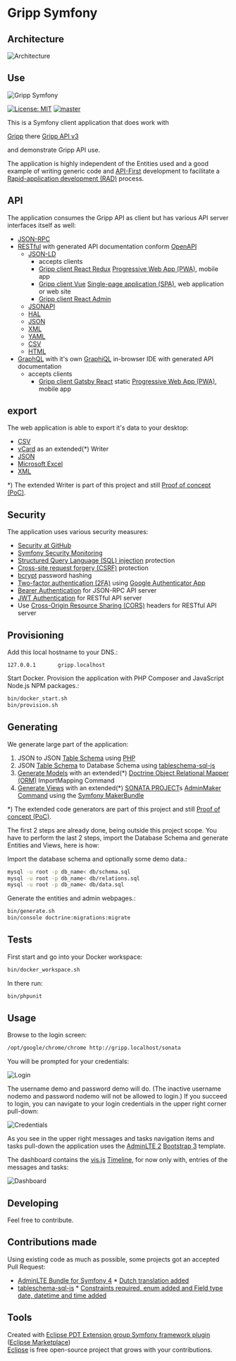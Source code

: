 # Gripp Symfony

## Architecture

![Architecture](./docs/architecture.png?raw=true "Architecture")

## Use

![Gripp Symfony](./docs/gripp_symfony.png?raw=true "Gripp Symfony")

[![License: MIT](https://img.shields.io/badge/License-MIT-blue.svg)](https://raw.githubusercontent.com/noud/gripp_api/master/LICENSE)
[![master](https://img.shields.io/badge/current-dev-aa11ff.svg)](https://github.com/noud/gripp_symfony/releases)

This is a Symfony client application that does work with

[Gripp](https://www.gripp.com) there [Gripp API v3](https://github.com/noud/gripp_api)

and demonstrate Gripp API use.

The application is highly independent of the Entities used and a good example of writing generic code and [API-First](https://swagger.io/resources/articles/adopting-an-api-first-approach/) development to facilitate a [Rapid-application development (RAD)](https://en.wikipedia.org/wiki/Rapid_application_development) process.

## API

The application consumes the Gripp API as client but has various API server interfaces itself as well:
* [JSON-RPC](https://www.jsonrpc.org/specification)
* [RESTful](https://en.wikipedia.org/wiki/Representational_state_transfer) with generated API documentation conform [OpenAPI](https://swagger.io/specification/)
    * [JSON-LD](https://json-ld.org/)
        - accepts clients
         - [Gripp client React Redux](https://github.com/noud/gripp_client_react_redux/blob/master/README.md) [Progressive Web App (PWA)](https://en.wikipedia.org/wiki/Progressive_web_applications), mobile app
         - [Gripp client Vue](https://github.com/noud/gripp_client_vue/blob/master/README.md) [Single-page application (SPA)](https://en.wikipedia.org/wiki/Single-page_application), web application or web site
         - [Gripp client React Admin](https://github.com/noud/gripp_client_react_admin/blob/master/README.md)
    * [JSONAPI](http://jsonapi.org/)
    * [HAL](http://stateless.co/hal_specification.html)
    * [JSON](https://www.json.org/)
    * [XML](https://www.w3.org/XML/)
    * [YAML](http://yaml.org/)
    * [CSV](https://tools.ietf.org/html/rfc4180)
    * [HTML](https://whatwg.org/)
* [GraphQL](https://en.wikipedia.org/wiki/GraphQL) with it's own [GraphiQL](https://github.com/graphql/graphiql/tree/master/packages/graphiql#readme) in-browser IDE with generated API documentation
    - accepts clients
        - [Gripp client Gatsby React](https://github.com/noud/gripp_client_react_gatsby/blob/master/README.md) static [Progressive Web App (PWA)](https://en.wikipedia.org/wiki/Progressive_web_applications), mobile app

## export

The web application is able to export it's data to your desktop:
* [CSV](https://en.wikipedia.org/wiki/Comma-separated_values)
* [vCard](https://en.wikipedia.org/wiki/VCard) as an extended(*) Writer
* [JSON](https://en.wikipedia.org/wiki/JSON)
* [Microsoft Excel](https://en.wikipedia.org/wiki/Microsoft_Excel#File_formats)
* [XML](https://en.wikipedia.org/wiki/XML)

*) The extended Writer is part of this project and still [Proof of concept (PoC)](https://en.wikipedia.org/wiki/Proof_of_concept).

## Security

The application uses various security measures:
* [Security at GitHub](https://github.com/security)
* [Symfony Security Monitoring](https://security.symfony.com)
* [Structured Query Language (SQL) injection](https://en.wikipedia.org/wiki/SQL_injection) protection
* [Cross-site request forgery (CSRF)](https://en.wikipedia.org/wiki/Cross-site_request_forgery) protection
* [bcrypt](https://en.wikipedia.org/wiki/Bcrypt) password hashing
* [Two-factor authentication (2FA)](https://en.wikipedia.org/wiki/Multi-factor_authentication) using [Google Authenticator App](https://play.google.com/store/apps/details?id=com.google.android.apps.authenticator2)
* [Bearer Authentication](https://swagger.io/docs/specification/authentication/bearer-authentication) for JSON-RPC API server
* [JWT Authentication](https://jwt.io/) for RESTful API server
* Use [Cross-Origin Resource Sharing (CORS)](https://enable-cors.org) headers for RESTful API server

## Provisioning

Add this local hostname to your DNS.:
```shell
127.0.0.1       gripp.localhost
```
Start Docker. Provision the application with PHP Composer and JavaScript Node.js NPM packages.:
```bash
bin/docker_start.sh
bin/provision.sh
```
## Generating

We generate large part of the application:
1. JSON to JSON [Table Schema](https://frictionlessdata.io/specs/table-schema) using [PHP](https://php.net)
2. JSON [Table Schema](https://frictionlessdata.io/specs/table-schema) to Database Schema using [tableschema-sql-js](https://github.com/frictionlessdata/tableschema-sql-js)
3. [Generate Models](https://symfony.com/doc/current/doctrine/reverse_engineering.html) with an extended(*) [Doctrine Object Relational Mapper (ORM)](https://www.doctrine-project.org/projects/orm.html) ImportMapping Command
4. [Generate Views](https://symfony.com/doc/master/bundles/SonataAdminBundle/reference/console.html#make-sonata-admin) with an extended(*) [SONATA PROJECT](https://sonata-project.org/)s [AdminMaker Command](https://symfony.com/doc/master/bundles/SonataAdminBundle/reference/console.html#make-sonata-admin) using the [Symfony MakerBundle](https://symfony.com/doc/current/bundles/SymfonyMakerBundle)

*) The extended code generators are part of this project and still [Proof of concept (PoC)](https://en.wikipedia.org/wiki/Proof_of_concept).

The first 2 steps are already done, being outside this project scope. You have to perform the last 2 steps, import the Database Schema and generate Entities and Views, here is how:

Import the database schema and optionally some demo data.:
```bash
mysql -u root -p db_name< db/schema.sql
mysql -u root -p db_name< db/relations.sql
mysql -u root -p db_name< db/data.sql
```
Generate the entities and admin webpages.:
```bash
bin/generate.sh
bin/console doctrine:migrations:migrate
```
## Tests

First start and go into your Docker workspace:
```bash
bin/docker_workspace.sh
```
In there run:
```bash
bin/phpunit
```

## Usage

Browse to the login screen:
```bash
/opt/google/chrome/chrome http://gripp.localhost/sonata
```
You will be prompted for your credentials:

![Login](./docs/sonata_login.png?raw=true "Login")

The username demo and password demo will do. (The inactive username nodemo and password nodemo will not be allowed to login.) If you succeed to login, you can navigate to your login credentials in the upper right corner pull-down:

![Credentials](./docs/sonata_credentials.png?raw=true "Credentials")

As you see in the upper right messages and tasks navigation items and tasks pull-down the application uses the [AdminLTE 2](https://adminlte.io/preview) [Bootstrap 3](https://getbootstrap.com/docs/3.4/) template.

The dashboard contains the [vis.js](https://visjs.org) [Timeline](https://visjs.org/timeline_examples.html), for now only with, entries of the messages and tasks:

![Dashboard](./docs/sonata_dashboard.png?raw=true "Dashboard")

## Developing

Feel free to contribute.

## Contributions made

Using existing code as much as possible, some projects got an accepted Pull Request:
* [AdminLTE Bundle for Symfony 4](https://github.com/kevinpapst/AdminLTEBundle)
      * [Dutch translation added](https://github.com/kevinpapst/AdminLTEBundle/commit/9efc0f388ab908c7187ce7cbfc7d4ef6173e7da5#diff-f1f6a7153c98d120f1ff1ef005ce142e)
* [tableschema-sql-js](https://github.com/frictionlessdata/tableschema-sql-js)
      * [Constraints required, enum added and Field type date, datetime and time added](https://github.com/frictionlessdata/tableschema-sql-js/commit/aff64731771ce095d521373182d4f080fb5f84d2)

## Tools

Created with [Eclipse PDT Extension group Symfony framework plugin](http://p2-dev.pdt-extensions.org)
 ([Eclipse Marketplace](http://marketplace.eclipse.org/content/doctrine-plugin))   
[Eclipse](https://www.eclipse.org/) is free open-source project that grows with your contributions.